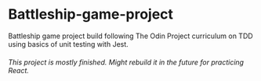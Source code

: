 # Battleship-game-project

Battleship game project build following The Odin Project curriculum on TDD using basics of unit testing with Jest.

###### This project is mostly finished. Might rebuild it in the future for practicing React.
